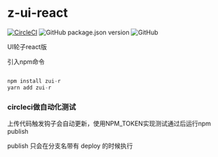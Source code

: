 # z-ui-react
[![CircleCI](https://circleci.com/gh/Ice-cor/z-ui-react.svg?style=svg)](https://circleci.com/gh/Ice-cor/z-ui-react)
![GitHub package.json version](https://img.shields.io/github/package-json/v/Ice-cor/z-ui-react)
![GitHub](https://img.shields.io/github/license/Ice-cor/z-ui-react)


UI轮子react版

引入npm命令

```javascript

npm install zui-r
yarn add zui-r

```

### circleci做自动化测试

上传代码触发钩子会自动更新，使用NPM_TOKEN实现测试通过后运行npm publish

publish 只会在分支名带有 deploy 的时候执行

